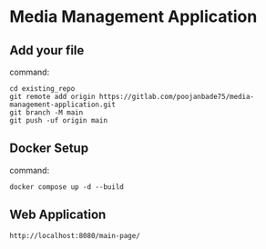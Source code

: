 # Media Management Application
## Add your file
command:
```
cd existing_repo
git remote add origin https://gitlab.com/poojanbade75/media-management-application.git
git branch -M main
git push -uf origin main
```
## Docker Setup
command:
```
docker compose up -d --build
```
## Web Application 
```
http://localhost:8080/main-page/
```

